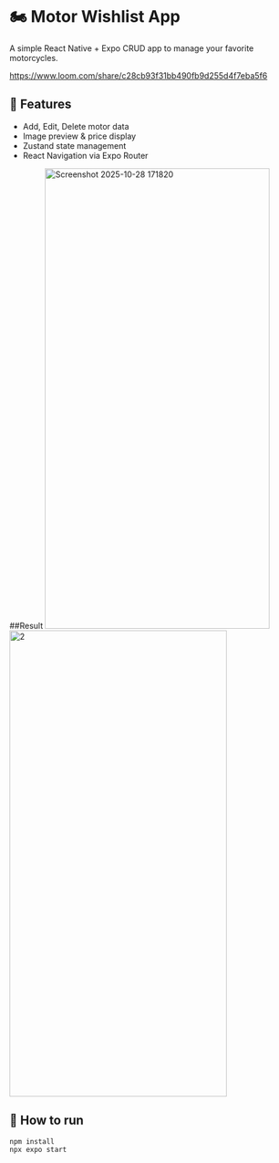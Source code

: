# 🏍️ Motor Wishlist App
A simple React Native + Expo CRUD app to manage your favorite motorcycles.

https://www.loom.com/share/c28cb93f31bb490fb9d255d4f7eba5f6

## 🚀 Features
- Add, Edit, Delete motor data  
- Image preview & price display  
- Zustand state management  
- React Navigation via Expo Router

##Result
<img width="394" height="807" alt="Screenshot 2025-10-28 171820" src="https://github.com/user-attachments/assets/2bf3f7aa-f0f9-4067-bbf0-8ad53a3987bc" />
<img width="381" height="817" alt="2" src="https://github.com/user-attachments/assets/a053372f-9b0b-4fa4-b58d-0117cd838081" />



## 📱 How to run
```bash
npm install
npx expo start
